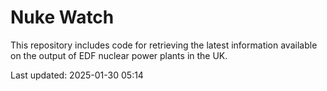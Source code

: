 # Nuke Watch

This repository includes code for retrieving the latest information available on the output of EDF nuclear power plants in the UK.

Last updated: 2025-01-30 05:14